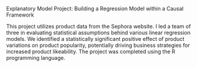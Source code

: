Explanatory Model Project: Building a Regression Model within a Causal Framework

This project utilizes product data from the Sephora website. I led a team of three in evaluating statistical assumptions behind various linear regression models. We identified a statistically significant positive effect of product variations on product popularity, potentially driving business strategies for increased product likeability. The project was completed using the R programming language.
